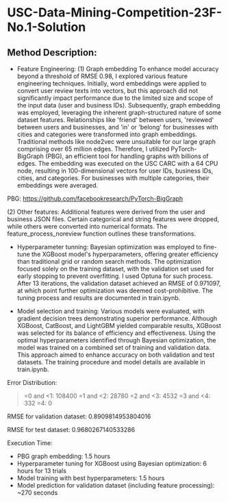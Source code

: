 # USC-Data-Mining-Competition-23F-No.1-Solution
## Method Description:

- Feature Engineering:
(1) Graph embedding
To enhance model accuracy beyond a threshold of RMSE 0.98, I explored various feature engineering techniques. Initially, word embeddings were applied to convert user review texts into vectors, but this approach did not significantly impact performance due to the limited size and scope of the input data (user and business IDs). Subsequently, graph embedding was employed, leveraging the inherent graph-structured nature of some dataset features. Relationships like 'friend' between users, 'reviewed' between users and businesses, and 'in' or 'belong' for businesses with cities and categories were transformed into graph embeddings. Traditional methods like node2vec were unsuitable for our large graph comprising over 65 million edges. Therefore, I utilized PyTorch-BigGraph (PBG), an efficient tool for handling graphs with billions of edges. The embedding was executed on the USC CARC with a 64 CPU node, resulting in 100-dimensional vectors for user IDs, business IDs, cities, and categories. For businesses with multiple categories, their embeddings were averaged.

PBG: https://github.com/facebookresearch/PyTorch-BigGraph

(2) Other features:
Additional features were derived from the user and business JSON files. Certain categorical and string features were dropped, while others were converted into numerical formats. The feature_process_noreview function outlines these transformations.

- Hyperparameter tunning:
Bayesian optimization was employed to fine-tune the XGBoost model's hyperparameters, offering greater efficiency than traditional grid or random search methods. The optimization focused solely on the training dataset, with the validation set used for early stopping to prevent overfitting. I used Optuna for such process. After 13 iterations, the validation dataset achieved an RMSE of 0.971097, at which point further optimization was deemed cost-prohibitive. The tuning process and results are documented in train.ipynb.

- Model selection and training:
Various models were evaluated, with gradient decision trees demonstrating superior performance. Although XGBoost, CatBoost, and LightGBM yielded comparable results, XGBoost was selected for its balance of efficiency and effectiveness. Using the optimal hyperparameters identified through Bayesian optimization, the model was trained on a combined set of training and validation data. This approach aimed to enhance accuracy on both validation and test datasets. The training procedure and model details are available in train.ipynb.

Error Distribution:
>=0 and <1: 108400
>=1 and <2: 28780
>=2 and <3: 4532
>=3 and <4: 332
>=4: 0

RMSE for validation dataset:
0.8909814953804016

RMSE for test dataset:
0.9680267140533286

Execution Time:
- PBG graph embedding: 1.5 hours
- Hyperparameter tuning for XGBoost using Bayesian optimization: 6 hours for 13 trials
- Model training with best hyperparameters: 1.5 hours
- Model prediction for validation dataset (including feature processing): ~270 seconds
